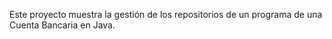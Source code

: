 Este proyecto muestra la gestión de los repositorios de un programa de una Cuenta Bancaria en Java.
